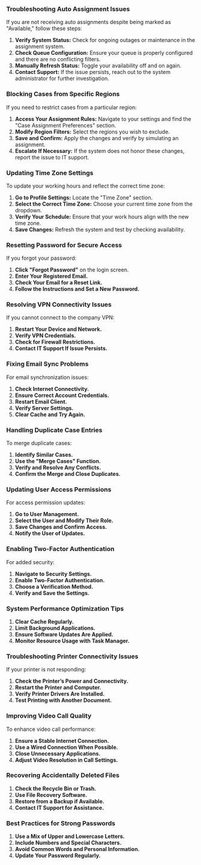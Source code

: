 ### **Troubleshooting Auto Assignment Issues**
If you are not receiving auto assignments despite being marked as "Available," follow these steps:
1. **Verify System Status:** Check for ongoing outages or maintenance in the assignment system.
2. **Check Queue Configuration:** Ensure your queue is properly configured and there are no conflicting filters.
3. **Manually Refresh Status:** Toggle your availability off and on again.
4. **Contact Support:** If the issue persists, reach out to the system administrator for further investigation.

### **Blocking Cases from Specific Regions**
If you need to restrict cases from a particular region:
1. **Access Your Assignment Rules:** Navigate to your settings and find the "Case Assignment Preferences" section.
2. **Modify Region Filters:** Select the regions you wish to exclude.
3. **Save and Confirm:** Apply the changes and verify by simulating an assignment.
4. **Escalate If Necessary:** If the system does not honor these changes, report the issue to IT support.

### **Updating Time Zone Settings**
To update your working hours and reflect the correct time zone:
1. **Go to Profile Settings:** Locate the "Time Zone" section.
2. **Select the Correct Time Zone:** Choose your current time zone from the dropdown.
3. **Verify Your Schedule:** Ensure that your work hours align with the new time zone.
4. **Save Changes:** Refresh the system and test by checking availability.

### **Resetting Password for Secure Access**
If you forgot your password:
1. **Click "Forgot Password"** on the login screen.
2. **Enter Your Registered Email.**
3. **Check Your Email for a Reset Link.**
4. **Follow the Instructions and Set a New Password.**

### **Resolving VPN Connectivity Issues**
If you cannot connect to the company VPN:
1. **Restart Your Device and Network.**
2. **Verify VPN Credentials.**
3. **Check for Firewall Restrictions.**
4. **Contact IT Support If Issue Persists.**

### **Fixing Email Sync Problems**
For email synchronization issues:
1. **Check Internet Connectivity.**
2. **Ensure Correct Account Credentials.**
3. **Restart Email Client.**
4. **Verify Server Settings.**
5. **Clear Cache and Try Again.**

### **Handling Duplicate Case Entries**
To merge duplicate cases:
1. **Identify Similar Cases.**
2. **Use the "Merge Cases" Function.**
3. **Verify and Resolve Any Conflicts.**
4. **Confirm the Merge and Close Duplicates.**

### **Updating User Access Permissions**
For access permission updates:
1. **Go to User Management.**
2. **Select the User and Modify Their Role.**
3. **Save Changes and Confirm Access.**
4. **Notify the User of Updates.**

### **Enabling Two-Factor Authentication**
For added security:
1. **Navigate to Security Settings.**
2. **Enable Two-Factor Authentication.**
3. **Choose a Verification Method.**
4. **Verify and Save the Settings.**

### **System Performance Optimization Tips**
1. **Clear Cache Regularly.**
2. **Limit Background Applications.**
3. **Ensure Software Updates Are Applied.**
4. **Monitor Resource Usage with Task Manager.**

### **Troubleshooting Printer Connectivity Issues**
If your printer is not responding:
1. **Check the Printer’s Power and Connectivity.**
2. **Restart the Printer and Computer.**
3. **Verify Printer Drivers Are Installed.**
4. **Test Printing with Another Document.**

### **Improving Video Call Quality**
To enhance video call performance:
1. **Ensure a Stable Internet Connection.**
2. **Use a Wired Connection When Possible.**
3. **Close Unnecessary Applications.**
4. **Adjust Video Resolution in Call Settings.**

### **Recovering Accidentally Deleted Files**
1. **Check the Recycle Bin or Trash.**
2. **Use File Recovery Software.**
3. **Restore from a Backup if Available.**
4. **Contact IT Support for Assistance.**

### **Best Practices for Strong Passwords**
1. **Use a Mix of Upper and Lowercase Letters.**
2. **Include Numbers and Special Characters.**
3. **Avoid Common Words and Personal Information.**
4. **Update Your Password Regularly.**

